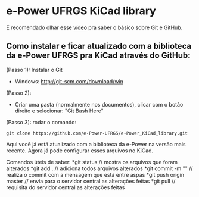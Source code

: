 # e-Power UFRGS KiCad library

É recomendado olhar esse [vídeo](https://www.youtube.com/watch?v=SWYqp7iY_Tc) pra saber o básico sobre Git e GitHub.

## Como instalar e ficar atualizado com a biblioteca da e-Power UFRGS pra KiCad através do GitHub:

(Passo 1): Instalar o Git

- Windows: http://git-scm.com/download/win

(Passo 2):

- Criar uma pasta (normalmente nos documentos), clicar com o botão direito e selecionar: "Git Bash Here"

(Passo 3): rodar o comando:
```
git clone https://github.com/e-Power-UFRGS/e-Power_KiCad_library.git
```

Aqui você já está atualizado com a biblioteca da e-Power na versão mais recente. Agora já pode configurar esses arquivos no KiCad.

Comandos úteis de saber:
*git status                  // mostra os arquivos que foram alterados
*git add .                   // adiciona todos arquivos alterados
*git commit -m "<message>"   // realiza o commit com a mensagem que está entre aspas
*git push origin master      // envia para o servidor central as alterações feitas
*git pull                    // requisita do servidor central as alterações feitas

